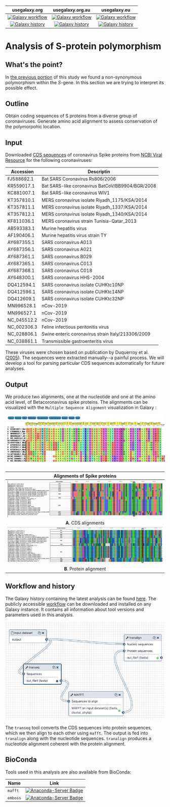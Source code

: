 
| usegalaxy.org | usegalaxy.org.au | usegalaxy.eu |
|:--------:|:------:|:------------:|
| [![Galaxy workflow](https://img.shields.io/static/v1?label=workflow&message=run&color=blue)](https://usegalaxy.org/u/aun1/w/covid-19-s-gene-aa) | [![Galaxy workflow](https://img.shields.io/static/v1?label=workflow&message=run&color=blue)]() | [![Galaxy workflow](https://img.shields.io/static/v1?label=workflow&message=run&color=blue)](https://usegalaxy.eu/u/wolfgang-maier/w/covid-19-spikes-gene-alignment) |
| [![Galaxy history](https://img.shields.io/static/v1?label=history&message=view&color=blue)](https://usegalaxy.org/u/aun1/h/covid-19-s-protein-aa) | [![Galaxy history](https://img.shields.io/static/v1?label=history&message=view&color=blue)]() | [![Galaxy history](https://img.shields.io/static/v1?label=history&message=view&color=blue)](https://usegalaxy.eu/u/wolfgang-maier/h/covid-19-spikes-gene-alignment) |


# Analysis of S-protein polymorphism

## What's the point?

In [the previous portion](https://github.com/galaxyproject/SARS-CoV-2/tree/master/4-Variation) of this study we found a non-synonymous polymorphism within the *S*-gene. In this section we are trying to interpret its possible effect.

## Outline

Obtain coding sequences of S proteins from a diverse group of coronaviruses. Generate amino acid alignment to assess conservation of the polymorpohic location.

## Input

Downloaded [CDS sequences](Spike_cds.fasta) of coronavirus Spike proteins from [NCBI Viral Resource](https://www.ncbi.nlm.nih.gov/labs/virus/vssi/#/virus?SeqType_s=Nucleotide&VirusLineage_ss=SARS-CoV-2,%20taxid:2697049) for the following coronaviruses:

| Accession  |  Descriptin |
|------------|-------------|
|FJ588692.1	 | Bat SARS Coronavirus Rs806/2006 |
|KR559017.1	 | Bat SARS-like coronavirus BatCoV/BB9904/BGR/2008 |
|KC881007.1	 | Bat SARS-like coronavirus WIV1 |
|KT357810.1	 | MERS coronavirus isolate Riyadh_1175/KSA/2014 |
|KT357811.1	 | MERS coronavirus isolate Riyadh_1337/KSA/2014 |
|KT357812.1	 | MERS coronavirus isolate Riyadh_1340/KSA/2014 |
|KF811036.1	 | MERS coronavirus strain Tunisia-Qatar_2013 |
|AB593383.1	 | Murine hepatitis virus |
|AF190406.1	 | Murine hepatitis virus strain TY |
|AY687355.1	 | SARS coronavirus A013 |
|AY687356.1	 | SARS coronavirus A021 |
|AY687361.1	 | SARS coronavirus B029 |
|AY687365.1	 | SARS coronavirus C013 |
|AY687368.1	 | SARS coronavirus C018 |
|AY648300.1	 | SARS coronavirus HHS-2004 |
|DQ412594.1	 | SARS coronavirus isolate CUHKtc10NP |
|DQ412596.1	 | SARS coronavirus isolate CUHKtc14NP |
|DQ412609.1	 | SARS coronavirus isolate CUHKtc32NP |
|MN996528.1	 | nCov-2019 |
|MN996527.1	 | nCov-2019 |
|NC_045512.2 | nCov-2019 |
|NC_002306.3 | Feline infectious peritonitis virus |
|NC_028806.1 | Swine enteric coronavirus strain Italy/213306/2009 |
|NC_038861.1 | Transmissible gastroenteritis virus |

These viruses were chosen based on publication by Duquerroy et al. ([2005](http://dx.doi.org/10.1016/j.virol.2005.02.022)). The sequences were extracted manually--a painful process. We will develop a tool for parsing particular CDS sequences automatically for future analyses. 

## Output

We produce two alignments, one at the nucleotide and one at the amino acid level, of Betacoronavirus spike proteins. The alignments can be visualized with the `Multiple Sequence Alignment` visualization in Galaxy :

 ![Visualization of amino acid alignment in Galaxy](align_galaxy_viz.png)

| Alignments of Spike proteins |
|:-------------------------------:|
| ![Nucleic Alignment of Spike proteins](Spike_CDS_Alignment.png) |
| **A**. CDS alignments |
| ![Proteic Alignment of Spike proteins](Spike_Protein_Alignment.png) |
| **B**. Protein alignment |

## Workflow and history

The Galaxy history containing the latest analysis can be found [here](https://usegalaxy.org/u/aun1/h/covid-19-s-protein-aa). The publicly accessible [workflow](https://usegalaxy.org/u/aun1/w/covid-19-s-gene-aa) can be downloaded and installed on any Galaxy instance. It contains all information about tool versions and parameters used in this analysis.

![Analysis Workflow](s_wf.png)

The `transeq` tool converts the CDS sequences into protein sequences, which we then align to each other using `mafft`. The output is fed into `tranalign` along with the nucleotide sequences. `tranalign` produces a nucleotide alignment coherent with the protein alignment.

## BioConda

Tools used in this analysis are also available from BioConda:

| Name     | Link |
|----------|----------------|
| `mafft`  | [![Anaconda-Server Badge](https://anaconda.org/bioconda/mafft/badges/version.svg)](https://anaconda.org/bioconda/mafft) |
| `emboss` | [![Anaconda-Server Badge](https://anaconda.org/bioconda/emboss/badges/version.svg)](https://anaconda.org/bioconda/emboss) |
